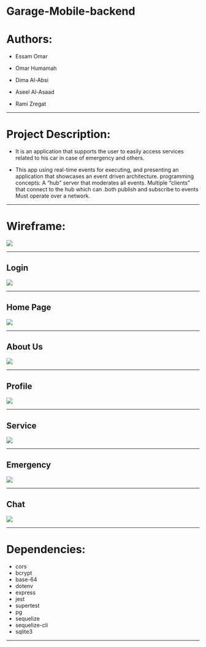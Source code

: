 # Garage-Mobile-backend

# Authors:
- Essam Omar

- Omar Humamah

- Dima Al-Absi

- Aseel Al-Asaad

- Rami Zregat

---

# Project Description:
- It is an application that supports the user to easily access services related to his car in case of emergency and others.

- This app using real-time events for executing, and presenting an application that showcases an event driven architecture. programming concepts:
 A “hub” server that moderates all events.
 Multiple “clients” that connect to the hub which can .both publish and subscribe to events
 Must operate over a network.

---


# Wireframe:
![](./assets/Wireframe.png)

---

## Login


![](./assets/Login.png)

---

## Home Page

![](./assets/Homepage.png)

---
## About Us

![](./assets/AboutUs.png)

---
## Profile

![](./assets/Profile.png)

---
## Service

![](./assets/Service.png)

---
## Emergency

![](./assets/Emergency.png)

---
## Chat

![](./assets/Chat.png)

---

# Dependencies:  

- cors
- bcrypt
- base-64
- dotenv
- express
- jest
- supertest
- pg
- sequelize
- sequelize-cli
- sqlite3

---

<!-- # How to start the server:  
- pgstart
- npm start -->


<!-- # UML: -->